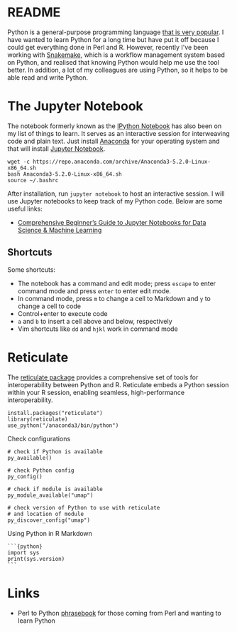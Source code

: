 # README

Python is a general-purpose programming language [that is very popular](https://madnight.github.io/githut/). I have wanted to learn Python for a long time but have put it off because I could get everything done in Perl and R. However, recently I've been working with [Snakemake](https://snakemake.readthedocs.io/en/stable/#), which is a workflow management system based on Python, and realised that knowing Python would help me use the tool better. In addition, a lot of my colleagues are using Python, so it helps to be able read and write Python.

# The Jupyter Notebook

The notebook formerly known as the [IPython Notebook](https://ipython.org/notebook.html) has also been on my list of things to learn. It serves as an interactive session for interweaving code and plain text. Just install [Anaconda](https://www.continuum.io/downloads) for your operating system and that will install [Jupyter Notebook](https://jupyter.readthedocs.io/en/latest/install.html).

    wget -c https://repo.anaconda.com/archive/Anaconda3-5.2.0-Linux-x86_64.sh
    bash Anaconda3-5.2.0-Linux-x86_64.sh
    source ~/.bashrc

After installation, run `jupyter notebook` to host an interactive session. I will use Jupyter notebooks to keep track of my Python code. Below are some useful links:

* [Comprehensive Beginner’s Guide to Jupyter Notebooks for Data Science & Machine Learning](https://www.analyticsvidhya.com/blog/2018/05/starters-guide-jupyter-notebook/)

## Shortcuts

Some shortcuts:

* The notebook has a command and edit mode; press `escape` to enter command mode and press `enter` to enter edit mode.
* In command mode, press `m` to change a cell to Markdown and `y` to change a cell to code
* Control+enter to execute code
* `a` and `b` to insert a cell above and below, respectively
* Vim shortcuts like `dd` and `hjkl` work in command mode

# Reticulate

The [reticulate package](https://github.com/rstudio/reticulate) provides a comprehensive set of tools for interoperability between Python and R. Reticulate embeds a Python session within your R session, enabling seamless, high-performance interoperability.

    install.packages("reticulate")
    library(reticulate)
    use_python("/anaconda3/bin/python")

Check configurations

    # check if Python is available
    py_available()
    
    # check Python config
    py_config()
    
    # check if module is available
    py_module_available("umap")
    
    # check version of Python to use with reticulate
    # and location of module
    py_discover_config("umap")

Using Python in R Markdown

    ```{python}
    import sys
    print(sys.version)
    ```

# Links

* Perl to Python [phrasebook](https://wiki.python.org/moin/PerlPhrasebook) for those coming from Perl and wanting to learn Python

